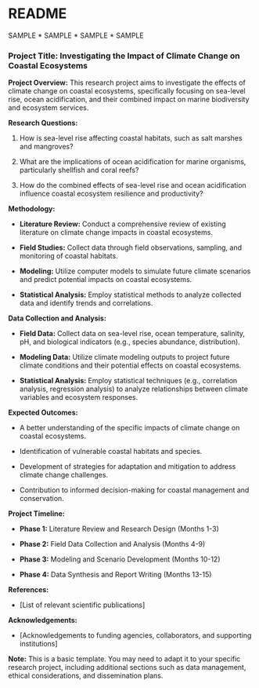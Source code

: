 # README

SAMPLE \* SAMPLE \* SAMPLE \* SAMPLE

### **Project Title: Investigating the Impact of Climate Change on Coastal Ecosystems**

**Project Overview:** This research project aims to investigate the effects of climate change on coastal ecosystems, specifically focusing on sea-level rise, ocean acidification, and their combined impact on marine biodiversity and ecosystem services.

**Research Questions:**

1.  How is sea-level rise affecting coastal habitats, such as salt marshes and mangroves?

2.  What are the implications of ocean acidification for marine organisms, particularly shellfish and coral reefs?

3.  How do the combined effects of sea-level rise and ocean acidification influence coastal ecosystem resilience and productivity?

**Methodology:**

-   **Literature Review:** Conduct a comprehensive review of existing literature on climate change impacts in coastal ecosystems.

-   **Field Studies:** Collect data through field observations, sampling, and monitoring of coastal habitats.

-   **Modeling:** Utilize computer models to simulate future climate scenarios and predict potential impacts on coastal ecosystems.

-   **Statistical Analysis:** Employ statistical methods to analyze collected data and identify trends and correlations.

**Data Collection and Analysis:**

-   **Field Data:** Collect data on sea-level rise, ocean temperature, salinity, pH, and biological indicators (e.g., species abundance, distribution).

-   **Modeling Data:** Utilize climate modeling outputs to project future climate conditions and their potential effects on coastal ecosystems.

-   **Statistical Analysis:** Employ statistical techniques (e.g., correlation analysis, regression analysis) to analyze relationships between climate variables and ecosystem responses.

**Expected Outcomes:**

-   A better understanding of the specific impacts of climate change on coastal ecosystems.

-   Identification of vulnerable coastal habitats and species.

-   Development of strategies for adaptation and mitigation to address climate change challenges.

-   Contribution to informed decision-making for coastal management and conservation.

**Project Timeline:**

-   **Phase 1:** Literature Review and Research Design (Months 1-3)

-   **Phase 2:** Field Data Collection and Analysis (Months 4-9)

-   **Phase 3:** Modeling and Scenario Development (Months 10-12)

-   **Phase 4:** Data Synthesis and Report Writing (Months 13-15)

**References:**

-   \[List of relevant scientific publications\]

**Acknowledgements:**

-   \[Acknowledgements to funding agencies, collaborators, and supporting institutions\]

**Note:** This is a basic template. You may need to adapt it to your specific research project, including additional sections such as data management, ethical considerations, and dissemination plans.
